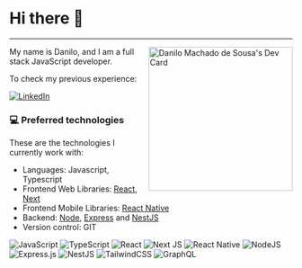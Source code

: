 # Hi there 👋
___

<div align="left">
  <a href="https://app.daily.dev/danilomsou">
    <img 
      src="https://api.daily.dev/devcards/b3bcce4884b741458818290fe4f09d17.png?r=y2u" 
      width="256"
      align="right" 
      alt="Danilo Machado de Sousa's Dev Card"/>
  </a>
</div>

My name is Danilo, and I am a full stack JavaScript developer.

To check my previous experience:

[![LinkedIn](https://img.shields.io/badge/linkedin-%230077B5.svg?style=for-the-badge&logo=linkedin&logoColor=white)](https://www.linkedin.com/in/danilomsou/)

### 💻 Preferred technologies
These are the technologies I currently work with:
- Languages: Javascript, Typescript
- Frontend Web Libraries: [React](https://reactjs.org), [Next](https://nextjs.org)
- Frontend Mobile Libraries: [React Native](https://reactnative.dev)
- Backend: [Node](https://nodejs.org/en/), [Express](https://expressjs.com) and [NestJS](https://nestjs.com)
- Version control: GIT

![JavaScript](https://img.shields.io/badge/javascript-%23323330.svg?logo=javascript&logoColor=%23F7DF1E)
![TypeScript](https://img.shields.io/badge/typescript-%23007ACC.svg?logo=typescript&logoColor=white)
![React](https://img.shields.io/badge/react-%2320232a.svg?logo=react&logoColor=%2361DAFB)
![Next JS](https://img.shields.io/badge/Next-black?logo=next.js&logoColor=white)
![React Native](https://img.shields.io/badge/react_native-%2320232a.svg?logo=react&logoColor=%2361DAFB)
![NodeJS](https://img.shields.io/badge/node.js-6DA55F?logo=node.js&logoColor=white)
![Express.js](https://img.shields.io/badge/express.js-%23404d59.svg?logo=express&logoColor=%2361DAFB)
![NestJS](https://img.shields.io/badge/nestjs-%23E0234E.svg?logo=nestjs&logoColor=white)
![TailwindCSS](https://img.shields.io/badge/tailwindcss-%2338B2AC.svg?logo=tailwind-css&logoColor=white)
![GraphQL](https://img.shields.io/badge/-GraphQL-E10098?logo=graphql&logoColor=white)

